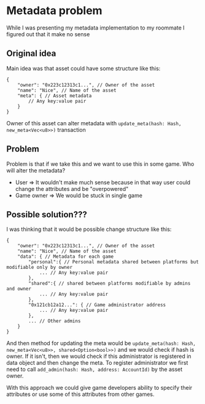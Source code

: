 # Metadata problem

While I was presenting my metadata implementation to my roommate I figured out that it make no sense

## Original idea

Main idea was that asset could have some structure like this:

```jsonc
{
    "owner": "0x223c12313c1...", // Owner of the asset
    "name": "Nice", // Name of the asset
    "meta": { // Asset metadata
        // Any key:value pair
    }
}
```

Owner of this asset can alter metadata with `update_meta(hash: Hash, new_meta<Vec<u8>>)` transaction

## Problem

Problem is that if we take this and we want to use this in some game. Who will alter the metadata?

- User => It wouldn't make much sense because in that way user could change the attributes and be "overpowered"
- Game owner => We would be stuck in single game

## Possible solution???

I was thinking that it would be possible change structure like this:

```jsonc
{
    "owner": "0x223c12313c1...", // Owner of the asset
    "name": "Nice", // Name of the asset
    "data": { // Metadata for each game
        "personal":{ // Personal metadata shared between platforms but modifiable only by owner
            ... // Any key:value pair
        },
        "shared":{ // shared between platforms modifiable by admins and owner
            ... // Any key:value pair
        },
        "0x121cb12a12...": { // Game administrator address
            ... // Any key:value pair
        },
        ... // Other admins
    }
}
```

And then method for updating the meta would be `update_meta(hash: Hash, new_meta<Vec<u8>>, shared<Option<bool>>)` and we would check if hash is owner. If it isn't, then we would check if this administrator is registered in data object and then change the meta. To register administrator we first need to call `add_admin(hash: Hash, address: AccountId)` by the asset owner.

With this approach we could give game developers ability to specify their attributes or use some of this attributes from other games.
